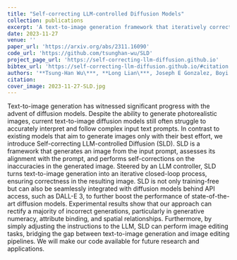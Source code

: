 ```yaml
---
title: "Self-correcting LLM-controlled Diffusion Models"
collection: publications
excerpt: 'A text-to-image generation framework that iteratively corrects inaccuracies by integrating a self-correcting LLM with diffusion models, significantly improving image alignment with complex prompts and enabling image editing tasks.'
date: 2023-11-27
venue: ''
paper_url: 'https://arxiv.org/abs/2311.16090'
code_url: 'https://github.com/tsunghan-wu/SLD'
project_page_url: 'https://self-correcting-llm-diffusion.github.io'
bibtex_url: 'https://self-correcting-llm-diffusion.github.io/#citation'
authors: '**Tsung-Han Wu\***, **Long Lian\***, Joseph E Gonzalez, Boyi Li, Trevor Darrell'
citation:
cover_image: 2023-11-27-SLD.jpg
---
```

Text-to-image generation has witnessed significant progress with the advent of diffusion models. Despite the ability to generate photorealistic images, current text-to-image diffusion models still often struggle to accurately interpret and follow complex input text prompts. In contrast to existing models that aim to generate images only with their best effort, we introduce Self-correcting LLM-controlled Diffusion (SLD). SLD is a framework that generates an image from the input prompt, assesses its alignment with the prompt, and performs self-corrections on the inaccuracies in the generated image. Steered by an LLM controller, SLD turns text-to-image generation into an iterative closed-loop process, ensuring correctness in the resulting image. SLD is not only training-free but can also be seamlessly integrated with diffusion models behind API access, such as DALL-E 3, to further boost the performance of state-of-the-art diffusion models. Experimental results show that our approach can rectify a majority of incorrect generations, particularly in generative numeracy, attribute binding, and spatial relationships. Furthermore, by simply adjusting the instructions to the LLM, SLD can perform image editing tasks, bridging the gap between text-to-image generation and image editing pipelines. We will make our code available for future research and applications.
